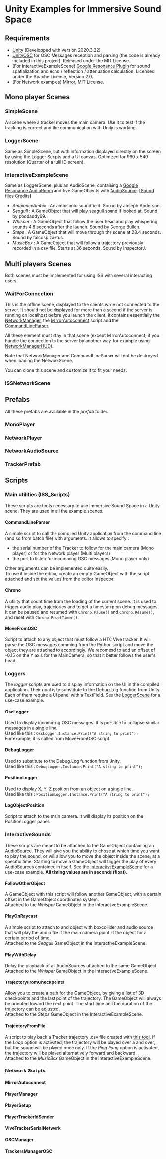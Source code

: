 # Unity Examples for Immersive Sound Space

## Requirements
- [Unity](https://store.unity.com/) (Developped with version 2020.3.22)
- [UnityOSC](https://github.com/jorgegarcia/UnityOSC) for OSC Messages reception and parsing (the code is already included in this project). Released under the MIT License.
- (For InteractiveExampleScene) [Google Resonance Plugin](https://resonance-audio.github.io/resonance-audio/develop/unity/getting-started) for sound spatialization and echo / reflection / attenuation calculation. Licensed under the Apache License, Version 2.0.
- (For Network examples) [Mirror](https://github.com/vis2k/Mirror), MIT License.

## Mono player Scenes

### SimpleScene
A scene where a tracker moves the main camera. Use it to test if the tracking is correct and the communication with Unity is working.


### LoggerScene
Same as SimpleScene, but with information displayed directly on the screen by using the Logger Scripts and a UI canvas. Optimized for 960 x 540 resolution (Quarter of a fullHD screen).

### InteractiveExampleScene
Same as LoggerScene, plus an AudioScene, containing a [Google Resonance AudioRoom](https://resonance-audio.github.io/resonance-audio/develop/unity/developer-guide#room-effects-in-unity) and five GameObjects with [AudioSource](https://resonance-audio.github.io/resonance-audio/develop/unity/developer-guide#add-a-sound-source-to-your-scene). [[Sound files Credits](Assets/Sounds/Readme.md)]
- *AmbianceAmbix* : An ambisonic soundfield. Sound by Joseph Anderson.
- *Seagull* : A GameObject that will play seagull sound if looked at. Sound by poodaddy69.
- *Whisper* : A GameObject that follow the user head and play whispering sounds 4.8 seconds after the launch. Sound by George Bullen.
- *Steps* : A GameObject that will move through the scene at 28.4 seconds. Sound by falcospizaetus.
- *MusicBox* : A GameObject that will follow a trajectory previously recorded in a csv file. Starts at 36 seconds. Sound by InspectorJ.

## Multi players Scenes
Both scenes must be implemented for using ISS with several interacting users.

### WaitForConnection
This is the offline scene, displayed to the clients while not connected to the server. It should not be displayed for more than a second if the server is running on localhost before you launch the client.
It contains essentially the [NetworkManager](https://mirror-networking.gitbook.io/docs/components/network-manager), the [MirrorAutoconnect](#mirrorautoconnect) script and the [CommandLineParser](#commandlineparser).

All these element must stay in that scene (except MirrorAutoconnect, if you handle the connection to the server by another way, for example using [NetworkManagerHUD](https://mirror-networking.gitbook.io/docs/components/network-manager-hud)).

Note that NetworkManager and CommandLineParser will not be destroyed when loading the NetworkScene.

You can clone this scene and customize it to fit your needs.

### ISSNetworkScene


## Prefabs
All these prefabs are available in the *prefab* folder.

### MonoPlayer

### NetworkPlayer

### NetworkAudioSource

### TrackerPrefab


## Scripts

### Main utilities (ISS_Scripts)
These scripts are tools necessary to use Immersive Sound Space in a Unity scene. They are used in all the example scenes.

#### CommandLineParser
A simple script to call the compiled Unity application from the command line (and so from batch file) with arguments. It allows to specify :
- the serial number of the Tracker to follow for the main camera (Mono player) or for the Network player (Multi players)
- the port to listen for incomming OSC messages (Mono player only)

Other arguments can be implemented quite easily.  
To use it inside the editor, create an empty GameObject with the script attached and set the values from the editor Inspector.

#### Chrono
A utility that count time from the loading of the current scene. It is used to trigger audio play, trajectories and to get a timestamp on debug messages. It can be paused and resumed with `Chrono.Pause()` and `Chrono.Resume()`, and reset with `Chrono.ResetTimer()`.

#### MoveFromOSC
Script to attach to any object that must follow a HTC Vive tracker. It will parse the OSC messages comming from the Python script and move the object they are attached to accordingly. We recomend to add an offset of -0.15 on the Y axis for the MainCamera, so that it better follows the user's head.

### Loggers
The *logger* scripts are used to display information on the UI in the compiled application. Their goal is to substitute to the Debug.Log function from Unity. Each of them require a UI panel with a TextField. See the [LoggerScene](#loggerscene) for a use-case example.

#### OscLogger
Used to display incomming OSC messages. It is possible to collapse similar messages in a single line.  
Used like this : `OscLogger.Instance.Print("A string to print");`  
For example, it is called from MoveFromOSC script.

#### DebugLogger
Used to substitute to the Debug.Log function from Unity.  
Used like this : `DebugLogger.Instance.Print("A string to print");`  

#### PositionLogger
Used to display X, Y, Z position from an object on a single line.  
Used like this : `PositionLogger.Instance.Print("A string to print");`  

#### LogObjectPosition
Script to attach to the main camera. It will display its position on the PositionLogger panel.


### InteractiveSounds
These scripts are meant to be attached to the GameObject containing an AudioSource. They will give you the ability to chose at which time you want to play the sound, or will allow you to move the object inside the scene, at a specific time. Starting to move a GameObject will trigger the play of every AudioSources contained in itself. See the [InteractiveExampleScene](#interactiveexamplescene) for a use-case example. **All timing values are in seconds (float).**

#### FollowOtherObject
A GameObject with this script will follow another GameObject, with a certain offset in the GameObject coordinates system.  
Attached to the *Whisper* GameObject in the InteractiveExampleScene.

#### PlayOnRaycast
A simple script to attach to and object with boxcollider and audio source that will play the audio file if the main camera point at the object for a certain period of time.  
Attached to the *Seagull* GameObject in the InteractiveExampleScene.

#### PlayWithDelay
Delay the playback of all AudioSources attached to the same GameObject.  
Attached to the *Whisper* GameObject in the InteractiveExampleScene.

#### TrajectoryFromCheckpoints
Allow you to create a path for the GameObject, by giving a list of 3D checkpoints and the last point of the trajectory. The GameObject will always be oriented toward the next point. The start time and the duration of the trajectory can be adjusted.  
Attached to the *Steps* GameObject in the InteractiveExampleScene.

#### TrajectoryFromFile
A script to play back a Tracker trajectory .csv file created with [this tool](https://github.com/numediart/ISS_Utils/tree/master/SaveTrackerTrajectory). If the *Loop* option is activated, the trajectory will be played over a and over, but the sound will be played once only. If the *Ping Pong* option is activated, the trajectory will be played alternatively forward and backward.  
Attached to the *MusicBox* GameObject in the InteractiveExampleScene.

### Network Scripts

#### MirrorAutoconnect

#### PlayerManager

#### PlayerSetup

#### PlayerTrackerIdSender

#### ViveTrackerSerialNetwork

#### OSCManager

#### TrackersManagerOSC
